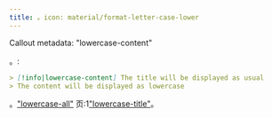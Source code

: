 ```yaml
---
title: 。icon: material/format-letter-case-lower
---
```


Callout metadata: "lowercase-content"

。:

```md
> [!info|lowercase-content] The title will be displayed as usual
> The content will be displayed as lowercase
```

。["lowercase-all"](../combined-styling/page-15.md)
页:1["lowercase-title"](../title-styling/page-15.md)。


